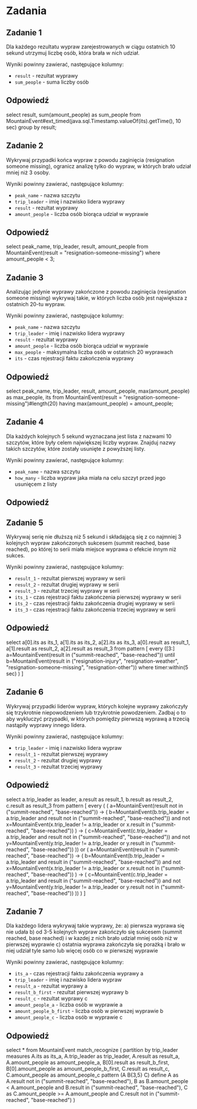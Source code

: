 # Zadania
## Zadanie 1
Dla każdego rezultatu wypraw zarejestrowanych w ciągu ostatnich 10 sekund utrzymuj liczbę osób, która brała w nich udział.

Wyniki powinny zawierać, następujące kolumny:
- `result` - rezultat wyprawy
- `sum_people` - suma liczby osób

## Odpowiedź
select result, sum(amount_people) as sum_people
from MountainEvent#ext_timed(java.sql.Timestamp.valueOf(its).getTime(), 10 sec)
group by result;

## Zadanie 2
Wykrywaj przypadki końca wypraw z powodu zaginięcia (resignation someone missing), ogranicz analizę tylko do wypraw, w których brało udział mniej niż 3 osoby.

Wyniki powinny zawierać, następujące kolumny:
- `peak_name` - nazwa szczytu
- `trip_leader` - imię i nazwisko lidera wyprawy
- `result` - rezultat wyprawy
- `amount_people` - liczba osób biorąca udział w wyprawie

## Odpowiedź
select peak_name, trip_leader, result, amount_people
from MountainEvent(result = "resignation-someone-missing")
where amount_people < 3;

## Zadanie 3
Analizując jedynie wyprawy zakończone z powodu zaginięcia (resignation someone missing) wykrywaj takie, w których liczba osób jest największa z ostatnich 20-tu wypraw.

Wyniki powinny zawierać, następujące kolumny:
- `peak_name` - nazwa szczytu
- `trip_leader` - imię i nazwisko lidera wyprawy
- `result` - rezultat wyprawy
- `amount_people` - liczba osób biorąca udział w wyprawie
- `max_people` - maksymalna liczba osób w ostatnich 20 wyprawach
- `its` - czas rejestracji faktu zakończenia wyprawy

## Odpowiedź
select peak_name, trip_leader, result, amount_people, max(amount_people) as max_people, its
from MountainEvent(result = "resignation-someone-missing")#length(20)
having max(amount_people) = amount_people;

## Zadanie 4
Dla każdych kolejnych 5 sekund wyznaczana jest lista z nazwami 10 szczytów, które były celem największej liczby wypraw. Znajduj nazwy takich szczytów, które zostały usunięte z powyższej listy.

Wyniki powinny zawierać, następujące kolumny:
- `peak_name` - nazwa szczytu
- `how_many` - liczba wypraw jaka miała na celu szczyt przed jego usunięcem z listy

## Odpowiedź

## Zadanie 5
Wykrywaj serię nie dłuższą niż 5 sekund i składającą się z co najmniej 3 kolejnych wypraw zakończonych sukcesem (summit reached, base reached), po której to serii miała miejsce wyprawa o efekcie innym niż sukces.

Wyniki powinny zawierać, następujące kolumny:
- `result_1` - rezultat pierwszej wyprawy w serii
- `result_2` - rezultat drugiej wyprawy w serii
- `result_3` - rezultat trzeciej wyprawy w serii
- `its_1` - czas rejestracji faktu zakończenia pierwszej wyprawy w serii
- `its_2` - czas rejestracji faktu zakończenia drugiej wyprawy w serii
- `its_3` - czas rejestracji faktu zakończenia trzeciej wyprawy w serii


## Odpowiedź
select a[0].its as its_1, a[1].its as its_2, a[2].its as its_3,
a[0].result as result_1, a[1].result as result_2, a[2].result as result_3
from pattern [
    every ([3:] a=MountainEvent(result in ("summit-reached", "base-reached"))
        until b=MountainEvent(result in ("resignation-injury", "resignation-weather", "resignation-someone-missing", "resignation-other"))
        where timer:within(5 sec)
    )
]
## Zadanie 6
Wykrywaj przypadki liderów wypraw, których kolejne wyprawy zakończyły się trzykrotnie niepowodzeniem lub trzykrotnie powodzeniem.
Zadbaj o to aby wykluczyć przypadki, w których pomiędzy pierwszą wyprawą a trzecią nastąpiły wyprawy innego lidera.

Wyniki powinny zawierać, następujące kolumny:
- `trip_leader` - imię i nazwisko lidera wypraw
- `result_1` - rezultat pierwszej wyprawy
- `result_2` - rezultat drugiej wyprawy
- `result_3` - rezultat trzeciej wyprawy

## Odpowiedź
select a.trip_leader as leader,
a.result as result_1, b.result as result_2, c.result as result_3
    from pattern [
        every (
            (
                a=MountainEvent(result not in ("summit-reached", "base-reached")) -> (
                    b=MountainEvent(b.trip_leader = a.trip_leader and result not in ("summit-reached", "base-reached")) and not
                    x=MountainEvent(x.trip_leader != a.trip_leader or x.result in ("summit-reached", "base-reached"))
                ) -> (
                    c=MountainEvent(c.trip_leader = a.trip_leader and result not in ("summit-reached", "base-reached")) and not
                    y=MountainEvent(y.trip_leader != a.trip_leader or y.result in ("summit-reached", "base-reached"))
                )) or (
                a=MountainEvent(result in ("summit-reached", "base-reached")) -> (
                    b=MountainEvent(b.trip_leader = a.trip_leader and result in ("summit-reached", "base-reached")) and not
                    x=MountainEvent(x.trip_leader != a.trip_leader or x.result not in ("summit-reached", "base-reached"))
                ) -> (
                    c=MountainEvent(c.trip_leader = a.trip_leader and result in ("summit-reached", "base-reached")) and not
                    y=MountainEvent(y.trip_leader != a.trip_leader or y.result not in ("summit-reached", "base-reached"))
                ))
            )
    ]

## Zadanie 7
Dla każdego lidera wykrywaj takie wyprawy, że:
a) pierwsza wyprawa się nie udała
b) od 3-5 kolejnych wypraw zakończyło się sukcesem (summit reached, base reached) i w kazdej z nich brało udział mniej osób niż w pierwszej wyprawie
c) ostatnia wyprawa zakończyła się porażką i brało w niej udział tyle samo lub więcej osób co w pierwszej wyprawie

Wyniki powinny zawierać, następujące kolumny:
- `its_a` - czas rejestracji faktu zakończenia wyprawy a
- `trip_leader` - imię i nazwisko lidera wypraw
- `result_a` - rezultat wyprawy a
- `result_b_first` - rezultat pierwszej wyprawy b
- `result_c` - rezultat wyprawy c
- `amount_people_a` - liczba osób w wyprawie a
- `amount_people_b_first` - liczba osób w pierwszej wyprawie b
- `amount_people_c` - liczba osób w wyprawie c

## Odpowiedź
select * from MountainEvent
    match_recognize (
    partition by trip_leader
    measures
        A.its as its_a, A.trip_leader as trip_leader, A.result as result_a, A.amount_people as amount_people_a,
        B[0].result as result_b_first, B[0].amount_people as amount_people_b_first,
        C.result as result_c, C.amount_people as amount_people_c
    pattern (A B{3,5} C)
    define
        A as A.result not in ("summit-reached", "base-reached"),
        B as B.amount_people < A.amount_people and B.result in ("summit-reached", "base-reached"),
        C as C.amount_people >= A.amount_people and C.result not in ("summit-reached", "base-reached")
    )